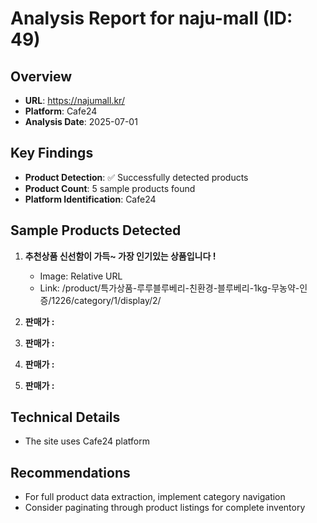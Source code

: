 # Analysis Report for naju-mall (ID: 49)

## Overview
- **URL**: https://najumall.kr/
- **Platform**: Cafe24
- **Analysis Date**: 2025-07-01

## Key Findings
- **Product Detection**: ✅ Successfully detected products
- **Product Count**: 5 sample products found
- **Platform Identification**: Cafe24

## Sample Products Detected

1. **추천상품            	신선함이 가득~ 가장 인기있는 상품입니다 !**
   - Image: Relative URL
   - Link: /product/특가상품-루루블루베리-친환경-블루베리-1kg-무농약-인증/1226/category/1/display/2/

2. **판매가 :**

3. **판매가 :**

4. **판매가 :**

5. **판매가 :**


## Technical Details
- The site uses Cafe24 platform

## Recommendations
- For full product data extraction, implement category navigation
- Consider paginating through product listings for complete inventory
